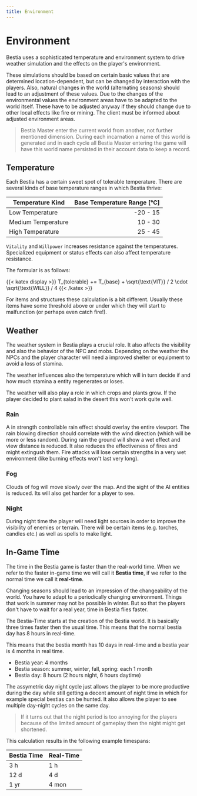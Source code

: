 ```yaml
---
title: Environment
---
```


# Environment

Bestia uses a sophisticated temperature and environment system to drive weather simulation and the effects on the player's environment.

These simulations should be based on certain basic values that are determined location-dependent, but can be changed by interaction with the players. Also, natural changes in the world (alternating seasons) should lead to an adjustment of these values. Due to the changes of the environmental values the environment areas have to be adapted to the world itself. These have to be adjusted anyway if they should change due to other local effects like fire or mining. The client must be informed about adjusted environment areas.

> Bestia Master enter the current world from another, not further mentioned dimension. During each incarnation
> a name of this world is generated and in each cycle all Bestia Master entering the game will have this world name
> persisted in their account data to keep a record.

## Temperature

Each Bestia has a certain sweet spot of tolerable temperature. There are several kinds of base temperature ranges in which Bestia thrive:

| Temperature Kind   | Base Temperature Range [°C] |
| ------------------ | --------------------------: |
| Low Temperature    |                    -20 - 15 |
| Medium Temperature |                     10 - 30 |
| High Temperature   |                     25 - 45 |

`Vitality` and `Willpower` increases resistance against the temperatures. Specialized equipment or status effects can also
affect temperature resistance.

The formular is as follows:

{{< katex display >}}
   T_{tolerable} += T_{base} + \sqrt{\text{VIT}} / 2 \cdot \sqrt{\text{WILL}} / 4
{{< /katex >}}

For items and structures these calculation is a bit different. Usually these items have some threshold above or under which they will start to malfunction (or perhaps even catch fire!).

## Weather

The weather system in Bestia plays a crucial role. It also affects the visibility and also the behavior of the NPC and
mobs. Depending on the weather the NPCs and the player character will need a improved shelter or equipment to avoid a loss of stamina.

The weather influences also the temperature which will in turn decide if and how much stamina a entity regenerates or loses.

The weather will also play a role in which crops and plants grow. If the player decided to plant salad in the desert this won't work quite well.

### Rain

A in strength controllable rain effect should overlay the entire viewport. The rain blowing direction should correlate
with the wind direction (which will be more or less random). During rain the ground will show a wet effect and view distance is
reduced. It also reduces the effectiveness of fires and might extingush them. Fire attacks will lose certain strengths in a very wet environment (like burning effects won't last very long).

### Fog

Clouds of fog will move slowly over the map. And the sight of the AI entities is reduced. Its will also get harder for a player to see.

### Night

During night time the player will need light sources in order to improve
the visibility of enemies or terrain. There will be certain items (e.g. torches, candles etc.) as well as spells to
make light.

## In-Game Time

The time in the Bestia game is faster than the real-world time. When we refer to the faster in-game time we will call it **Bestia time**, if we refer to the normal time we call it **real-time**.

Changing seasons should lead to an impression of the changeability of the world. You have to adapt to a periodically
changing environment. Things that work in summer may not be possible in winter. But so that the players don't have
to wait for a real year, time in Bestia flies faster.

The Bestia-Time starts at the creation of the Bestia world. It is basically three times faster then the usual time.
This means that the normal bestia day has 8 hours in real-time.

This means that the bestia month has 10 days in real-time and a bestia year is 4 months in real time.

* Bestia year: 4 months
* Bestia season: summer, winter, fall, spring: each 1 month
* Bestia day: 8 hours (2 hours night, 6 hours daytime)

The assymetric day night cycle just allows the player to be more productive during the day while still getting a decent amount
of night time in which for example special bestias can be hunted. It also allows the player to see multiple day-night cycles on the same day.

> If it turns out that the night period is too annoying for the players because
> of the limited amount of gameplay then the night might get shortened.

This calculation results in the following example timespans:

| Bestia Time | Real-Time |
| ----------- | --------- |
| 3 h         | 1 h       |
| 12 d        | 4 d       |
| 1 yr        | 4 mon     |
